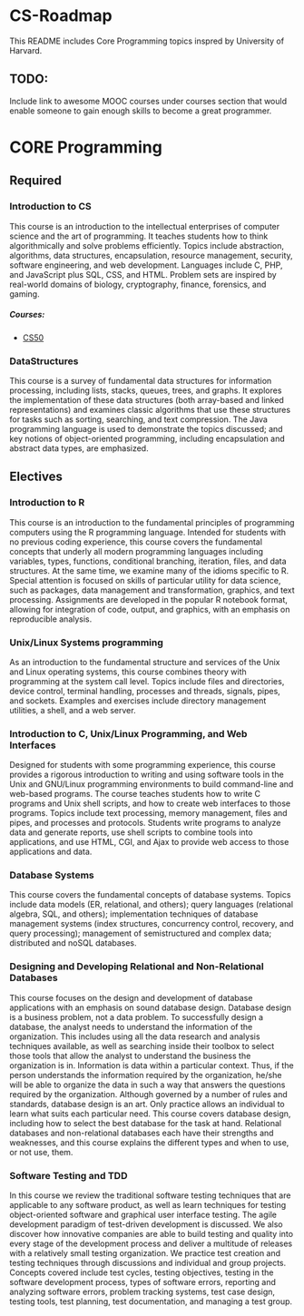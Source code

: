 # CS-Roadmap
This README includes Core Programming topics inspred by University of Harvard.

## TODO:
Include link to awesome MOOC courses under courses section that would enable someone to gain enough skills to become a great programmer.


# CORE Programming

## Required
### Introduction to CS
This course is an introduction to the intellectual enterprises of computer science and the art of programming. It teaches students how to think algorithmically and solve problems efficiently. Topics include abstraction, algorithms, data structures, encapsulation, resource management, security, software engineering, and web development. Languages include C, PHP, and JavaScript plus SQL, CSS, and HTML. Problem sets are inspired by real-world domains of biology, cryptography, finance, forensics, and gaming.
##### Courses:
- [CS50](https://www.edx.org/course/cs50s-introduction-to-computer-science)

### DataStructures
This course is a survey of fundamental data structures for information processing, including lists, stacks, queues, trees, and graphs. It explores the implementation of these data structures (both array-based and linked representations) and examines classic algorithms that use these structures for tasks such as sorting, searching, and text compression. The Java programming language is used to demonstrate the topics discussed; and key notions of object-oriented programming, including encapsulation and abstract data types, are emphasized.

## Electives

### Introduction to R
This course is an introduction to the fundamental principles of programming computers using the R programming language. Intended for students with no previous coding experience, this course covers the fundamental concepts that underly all modern programming languages including variables, types, functions, conditional branching, iteration, files, and data structures. At the same time, we examine many of the idioms specific to R. Special attention is focused on skills of particular utility for data science, such as packages, data management and transformation, graphics, and text processing. Assignments are developed in the popular R notebook format, allowing for integration of code, output, and graphics, with an emphasis on reproducible analysis.

### Unix/Linux Systems programming
As an introduction to the fundamental structure and services of the Unix and Linux operating systems, this course combines theory with programming at the system call level. Topics include files and directories, device control, terminal handling, processes and threads, signals, pipes, and sockets. Examples and exercises include directory management utilities, a shell, and a web server.

### Introduction to C, Unix/Linux Programming, and Web Interfaces
Designed for students with some programming experience, this course provides a rigorous introduction to writing and using software tools in the Unix and GNU/Linux programming environments to build command-line and web-based programs. The course teaches students how to write C programs and Unix shell scripts, and how to create web interfaces to those programs. Topics include text processing, memory management, files and pipes, and processes and protocols. Students write programs to analyze data and generate reports, use shell scripts to combine tools into applications, and use HTML, CGI, and Ajax to provide web access to those applications and data.

### Database Systems
This course covers the fundamental concepts of database systems. Topics include data models (ER, relational, and others); query languages (relational algebra, SQL, and others); implementation techniques of database management systems (index structures, concurrency control, recovery, and query processing); management of semistructured and complex data; distributed and noSQL databases.

### Designing and Developing Relational and Non-Relational Databases
This course focuses on the design and development of database applications with an emphasis on sound database design. Database design is a business problem, not a data problem. To successfully design a database, the analyst needs to understand the information of the organization. This includes using all the data research and analysis techniques available, as well as searching inside their toolbox to select those tools that allow the analyst to understand the business the organization is in. Information is data within a particular context. Thus, if the person understands the information required by the organization, he/she will be able to organize the data in such a way that answers the questions required by the organization. Although governed by a number of rules and standards, database design is an art. Only practice allows an individual to learn what suits each particular need. This course covers database design, including how to select the best database for the task at hand. Relational databases and non-relational databases each have their strengths and weaknesses, and this course explains the different types and when to use, or not use, them.

### Software Testing and TDD
In this course we review the traditional software testing techniques that are applicable to any software product, as well as learn techniques for testing object-oriented software and graphical user interface testing. The agile development paradigm of test-driven development is discussed. We also discover how innovative companies are able to build testing and quality into every stage of the development process and deliver a multitude of releases with a relatively small testing organization. We practice test creation and testing techniques through discussions and individual and group projects. Concepts covered include test cycles, testing objectives, testing in the software development process, types of software errors, reporting and analyzing software errors, problem tracking systems, test case design, testing tools, test planning, test documentation, and managing a test group.

